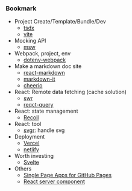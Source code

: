 ### Bookmark

* Project Create/Template/Bundle/Dev
  * [tsdx](https://github.com/formium/tsdx)
  * [vite](https://github.com/vitejs/vite)
* Mocking API
  * [msw](https://github.com/mswjs/msw)
* Webpack, project, env
  * [dotenv-webpack](https://www.npmjs.com/package/dotenv-webpack)
* Make a markdown doc site
  * [react-markdown](https://github.com/remarkjs/react-markdown)
  * [markdown-it](https://github.com/markdown-it/markdown-it)
  * [cheerio](https://github.com/cheeriojs/cheerio)
* React: Remote data fetching (cache solution)
  * [swr](https://github.com/vercel/swr)
  * [reqct-query](https://github.com/tannerlinsley/react-query)
* React: state management
  * [Recoil](https://github.com/facebookexperimental/Recoil)
* React: tool
  * [svgr](https://github.com/gregberge/svgr): handle svg
* Deployment
  * [Vercel](https://vercel.com/)
  * [netlify](https://www.netlify.com/)
* Worth investing
  * [Svelte](https://svelte.dev/)
* Others
  * [Single Page Apps for GitHub Pages](https://github.com/rafgraph/spa-github-pages)
  * [React server component](https://reactjs.org/blog/2020/12/21/data-fetching-with-react-server-components.html)

